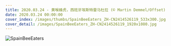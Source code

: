 ```yaml
---
title: 2020.03.24 - 黄喉蜂虎，西班牙埃斯特雷马杜拉 (© Martin Demmel/Offset)
date: 2020.03.24 00:00:00
cover_index: /images/thumbs/SpainBeeEaters_ZH-CN2414526119_533x300.jpg
cover_detail: /images/SpainBeeEaters_ZH-CN2414526119_1920x1080.jpg
---
```


![SpainBeeEaters](/images/SpainBeeEaters_ZH-CN2414526119_1920x1080.jpg)
